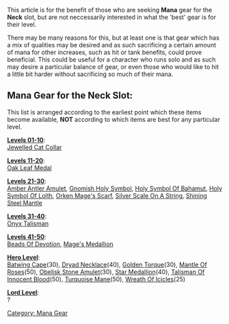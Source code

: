This article is for the benefit of those who are seeking **Mana** gear
for the **Neck** slot, but are not neccessarily interested in what the
'best' gear is for their level.

There may be many reasons for this, but at least one is that gear which
has a mix of qualities may be desired and as such sacrificing a certain
amount of mana for other increases, such as hit or tank benefits, could
prove beneficial. This could be useful for a character who runs solo and
as such may desire a particular balance of gear, or even those who would
like to hit a little bit harder without sacrificing so much of their
mana.

## Mana Gear for the Neck Slot:

This list is arranged according to the earliest point which these items
become available, **NOT** according to which items are best for any
particular level.

**[Levels 01-10](:Category:_Lowmort_Levels_1-10_.md "wikilink")**:  
[Jewelled Cat Collar](Jewelled_Cat_Collar "wikilink")

**[Levels 11-20](:Category:_Lowmort_Levels_11-20.md "wikilink")**:  
[Oak Leaf Medal](Oak_Leaf_Medal "wikilink")

**[Levels 21-30](:Category:_Lowmort_Levels_21-30.md "wikilink")**:  
[Amber Antler Amulet](Amber_Antler_Amulet "wikilink"), [Gnomish Holy
Symbol](Gnomish_Holy_Symbol "wikilink"), [Holy Symbol Of
Bahamut](Holy_Symbol_Of_Bahamut "wikilink"), [Holy Symbol Of
Lolth](Holy_Symbol_Of_Lolth "wikilink"), [Orken Mage's
Scarf](Orken_Mage's_Scarf "wikilink"), [Silver Scale On A
String](Silver_Scale_On_A_String "wikilink"), [Shining Steel
Mantle](Shining_Steel_Mantle "wikilink")

**[Levels 31-40](:Category:_Lowmort_Levels_31-40.md "wikilink")**:  
[Onyx Talisman](Onyx_Talisman "wikilink")

**[Levels 41-50](:Category:_Lowmort_Levels_41-50.md "wikilink")**:  
[Beads Of Devotion](Beads_Of_Devotion "wikilink"), [Mage's
Medallion](Mage's_Medallion "wikilink")

**[Hero Level](:Category:_Hero.md "wikilink")**:  
[Batwing Cape](Batwing_Cape "wikilink")(30), [Dryad
Necklace](Dryad_Necklace "wikilink")(40), [Golden
Torque](Golden_Torque "wikilink")(30), [Mantle Of
Roses](Mantle_Of_Roses "wikilink")(50), [Obelisk Stone
Amulet](Obelisk_Stone_Amulet "wikilink")(30), [Star
Medallion](Star_Medallion "wikilink")(40), [Talisman Of Innocent
Blood](Talisman_Of_Innocent_Blood "wikilink")(50), [Turquoise
Mane](Turquoise_Mane "wikilink")(50), [Wreath Of
Icicles](Wreath_Of_Icicles "wikilink")(25)

**[Lord Level](:Category:_Lord.md "wikilink")**:  
?

[Category: Mana Gear](Category:_Mana_Gear "wikilink")
